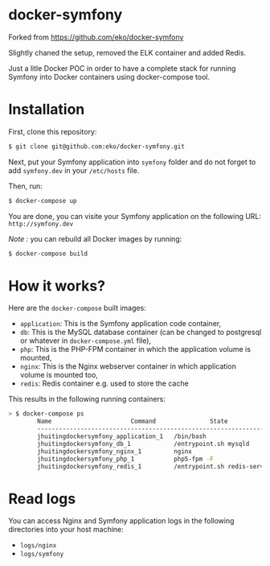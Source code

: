 docker-symfony
==============

Forked from https://github.com/eko/docker-symfony

Slightly chaned the setup, removed the ELK container and added Redis.

Just a litle Docker POC in order to have a complete stack for running Symfony into Docker containers using docker-compose tool.

# Installation

First, clone this repository:

```bash
$ git clone git@github.com:eko/docker-symfony.git
```

Next, put your Symfony application into `symfony` folder and do not forget to add `symfony.dev` in your `/etc/hosts` file.

Then, run:

```bash
$ docker-compose up
```

You are done, you can visite your Symfony application on the following URL: `http://symfony.dev`

_Note :_ you can rebuild all Docker images by running:

```bash
$ docker-compose build
```

# How it works?

Here are the `docker-compose` built images:

* `application`: This is the Symfony application code container,
* `db`: This is the MySQL database container (can be changed to postgresql or whatever in `docker-compose.yml` file),
* `php`: This is the PHP-FPM container in which the application volume is mounted,
* `nginx`: This is the Nginx webserver container in which application volume is mounted too,
* `redis`: Redis container e.g. used to store the cache

This results in the following running containers:

```bash
> $ docker-compose ps
        Name                      Command               State              Ports
        -------------------------------------------------------------------------------------------
        jhuitingdockersymfony_application_1   /bin/bash                     Up
        jhuitingdockersymfony_db_1            /entrypoint.sh mysqld         Up      0.0.0.0:3306->3306/tcp
        jhuitingdockersymfony_nginx_1         nginx                         Up      443/tcp, 0.0.0.0:80->80/tcp
        jhuitingdockersymfony_php_1           php5-fpm -F                   Up      9000/tcp
        jhuitingdockersymfony_redis_1         /entrypoint.sh redis-server   Up      0.0.0.0:32768->6379/tcp
```

# Read logs

You can access Nginx and Symfony application logs in the following directories into your host machine:

* `logs/nginx`
* `logs/symfony`
